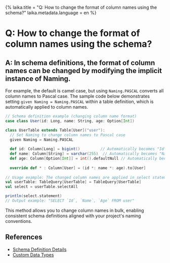 {%
  laika.title = "Q: How to change the format of column names using the schema?"
  laika.metadata.language = en
%}

# Q: How to change the format of column names using the schema?

## A: In schema definitions, the format of column names can be changed by modifying the implicit instance of Naming.
For example, the default is camel case, but using `Naming.PASCAL` converts all column names to Pascal case.
The sample code below demonstrates setting `given Naming = Naming.PASCAL` within a table definition, which is automatically applied to column names.

```scala 3
// Schema definition example (changing column name format)
case class User(id: Long, name: String, age: Option[Int])

class UserTable extends Table[User]("user"):
  // Set Naming to change column names to Pascal case
  given Naming = Naming.PASCAL
  
  def id: Column[Long] = bigint()         // Automatically becomes "Id"
  def name: Column[String] = varchar(255)  // Automatically becomes "Name"
  def age: Column[Option[Int]] = int().defaultNull // Automatically becomes "Age"
  
  override def * : Column[User] = (id *: name *: age).to[User]
  
// Usage example: The changed column names are applied in select statements
val userTable: TableQuery[UserTable] = TableQuery[UserTable]
val select = userTable.selectAll

println(select.statement)
// Output example: "SELECT `Id`, `Name`, `Age` FROM user"
```

This method allows you to change column names in bulk, enabling consistent schema definitions aligned with your project's naming conventions.

## References
- [Schema Definition Details](/en/tutorial/Schema.md)  
- [Custom Data Types](/en/tutorial/Custom-Data-Type.md)
